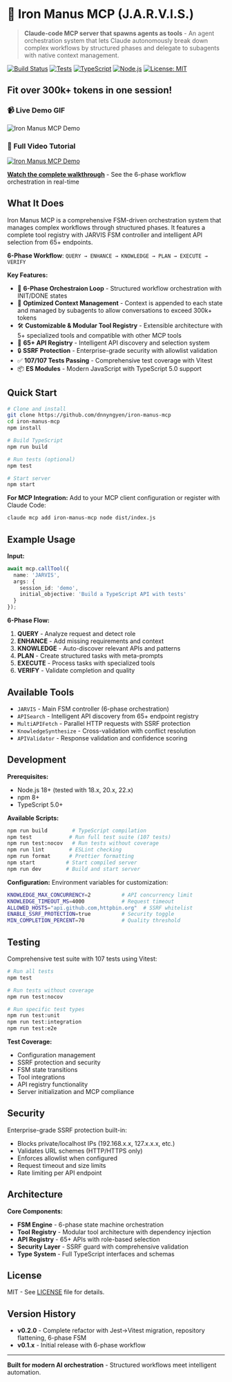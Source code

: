 # 🦾 Iron Manus MCP (J.A.R.V.I.S.)

> **Claude-code MCP server that spawns agents as tools** - An agent orchestration system that lets Claude autonomously break down complex workflows by structured phases and delegate to subagents with native context management.

[![Build Status](https://img.shields.io/badge/build-passing-brightgreen.svg)](https://github.com/dnnyngyen/iron-manus-mcp/actions)
[![Tests](https://img.shields.io/badge/tests-107%2F107-brightgreen.svg)](https://github.com/dnnyngyen/iron-manus-mcp/actions)
[![TypeScript](https://img.shields.io/badge/TypeScript-5.0-blue.svg)](https://www.typescriptlang.org/)
[![Node.js](https://img.shields.io/badge/Node.js-18%2B-green.svg)](https://nodejs.org/)
[![License: MIT](https://img.shields.io/badge/License-MIT-yellow.svg)](https://opensource.org/licenses/MIT)

## Fit over 300k+ tokens in one session!

### 📹 Live Demo GIF
![Iron Manus MCP Demo](https://media2.giphy.com/media/v1.Y2lkPTc5MGI3NjExbWpiYWd4eWx6bWlwcHA5Z3QxOGR1Nzh6aWcyY3hzMGlpaGpqYm12ZSZlcD12MV9pbnRlcm5hbF9naWZfYnlfaWQmY3Q9Zw/7fqy8AAeJusLTkSGzF/giphy.gif)

### 🎥 Full Video Tutorial
[![Iron Manus MCP Demo](https://img.youtube.com/vi/CWuQ_PvZkOs/mqdefault.jpg)](https://www.youtube.com/watch?v=CWuQ_PvZkOs)

**[Watch the complete walkthrough](https://www.youtube.com/watch?v=CWuQ_PvZkOs)** - See the 6-phase workflow orchestration in real-time

## What It Does

Iron Manus MCP is a comprehensive FSM-driven orchestration system that manages complex workflows through structured phases. It features a complete tool registry with JARVIS FSM controller and intelligent API selection from 65+ endpoints.

**6-Phase Workflow**: `QUERY → ENHANCE → KNOWLEDGE → PLAN → EXECUTE → VERIFY`

**Key Features:**
- 🔄 **6-Phase Orchestraion Loop** - Structured workflow orchestration with INIT/DONE states
- 🧠 **Optimized Context Management** - Context is appended to each state and managed by subagents to allow conversations to exceed 300k+ tokens
- 🛠️ **Customizable & Modular Tool Registry** - Extensible architecture with 5+ specialized tools and compatible with other MCP tools
- 📡 **65+ API Registry** - Intelligent API discovery and selection system
- 🔒 **SSRF Protection** - Enterprise-grade security with allowlist validation
- ✅ **107/107 Tests Passing** - Comprehensive test coverage with Vitest
- 📦 **ES Modules** - Modern JavaScript with TypeScript 5.0 support

## Quick Start

```bash
# Clone and install
git clone https://github.com/dnnyngyen/iron-manus-mcp
cd iron-manus-mcp
npm install

# Build TypeScript
npm run build

# Run tests (optional)
npm test

# Start server
npm start
```

**For MCP Integration:**
Add to your MCP client configuration or register with Claude Code:
```bash
claude mcp add iron-manus-mcp node dist/index.js
```

## Example Usage

**Input:**
```typescript
await mcp.callTool({
  name: 'JARVIS',
  args: {
    session_id: 'demo',
    initial_objective: 'Build a TypeScript API with tests'
  }
});
```

**6-Phase Flow:**
1. **QUERY** - Analyze request and detect role
2. **ENHANCE** - Add missing requirements and context
3. **KNOWLEDGE** - Auto-discover relevant APIs and patterns
4. **PLAN** - Create structured tasks with meta-prompts
5. **EXECUTE** - Process tasks with specialized tools
6. **VERIFY** - Validate completion and quality

## Available Tools

- `JARVIS` - Main FSM controller (6-phase orchestration)
- `APISearch` - Intelligent API discovery from 65+ endpoint registry
- `MultiAPIFetch` - Parallel HTTP requests with SSRF protection
- `KnowledgeSynthesize` - Cross-validation with conflict resolution
- `APIValidator` - Response validation and confidence scoring

## Development

**Prerequisites:**
- Node.js 18+ (tested with 18.x, 20.x, 22.x)
- npm 8+
- TypeScript 5.0+

**Available Scripts:**
```bash
npm run build        # TypeScript compilation
npm test            # Run full test suite (107 tests)
npm run test:nocov   # Run tests without coverage
npm run lint        # ESLint checking
npm run format      # Prettier formatting
npm start          # Start compiled server
npm run dev        # Build and start server
```

**Configuration:**
Environment variables for customization:
```bash
KNOWLEDGE_MAX_CONCURRENCY=2          # API concurrency limit
KNOWLEDGE_TIMEOUT_MS=4000            # Request timeout
ALLOWED_HOSTS="api.github.com,httpbin.org"  # SSRF whitelist
ENABLE_SSRF_PROTECTION=true          # Security toggle
MIN_COMPLETION_PERCENT=70            # Quality threshold
```

## Testing

Comprehensive test suite with 107 tests using Vitest:

```bash
# Run all tests
npm test

# Run tests without coverage
npm run test:nocov

# Run specific test types
npm run test:unit
npm run test:integration
npm run test:e2e
```

**Test Coverage:**
- Configuration management
- SSRF protection and security
- FSM state transitions
- Tool integrations
- API registry functionality
- Server initialization and MCP compliance

## Security

Enterprise-grade SSRF protection built-in:
- Blocks private/localhost IPs (192.168.x.x, 127.x.x.x, etc.)
- Validates URL schemes (HTTP/HTTPS only)
- Enforces allowlist when configured
- Request timeout and size limits
- Rate limiting per API endpoint

## Architecture

**Core Components:**
- **FSM Engine** - 6-phase state machine orchestration
- **Tool Registry** - Modular tool architecture with dependency injection
- **API Registry** - 65+ APIs with role-based selection
- **Security Layer** - SSRF guard with comprehensive validation
- **Type System** - Full TypeScript interfaces and schemas

## License

MIT - See [LICENSE](LICENSE) file for details.

## Version History

- **v0.2.0** - Complete refactor with Jest→Vitest migration, repository flattening, 6-phase FSM
- **v0.1.x** - Initial release with 6-phase workflow

---

**Built for modern AI orchestration** - Structured workflows meet intelligent automation.
